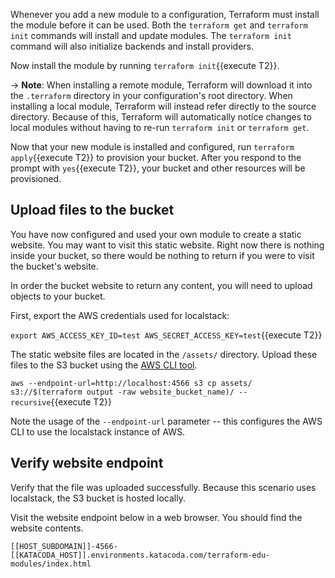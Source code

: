 
Whenever you add a new module to a configuration, Terraform must install the
module before it can be used. Both the `terraform get` and `terraform init`
commands will install and update modules. The `terraform init` command will also
initialize backends and install providers.

Now install the module by running `terraform init`{{execute T2}}.

-> **Note**: When installing a remote module, Terraform will download it into
the `.terraform` directory in your configuration's root directory. When
installing a local module, Terraform will instead refer directly to the source
directory. Because of this, Terraform will automatically notice changes to
local modules without having to re-run `terraform init` or `terraform get`.

Now that your new module is installed and configured, run `terraform apply`{{execute T2}} to
provision your bucket. After you respond to the prompt with `yes`{{execute T2}}, 
your bucket and other resources will be provisioned.

## Upload files to the bucket

You have now configured and used your own module to create a static website. You
may want to visit this static website. Right now there is nothing inside your
bucket, so there would be nothing to return if you were to visit the bucket's website. 

In order the bucket website to return any content, you will need to upload 
objects to your bucket. 

First, export the AWS credentials used for localstack:

`export AWS_ACCESS_KEY_ID=test AWS_SECRET_ACCESS_KEY=test`{{execute T2}}

The static website files are located in the `/assets/` directory. Upload these
files to the S3 bucket using the [AWS CLI tool](https://aws.amazon.com/cli/).

`aws --endpoint-url=http://localhost:4566 s3 cp assets/ s3://$(terraform output -raw website_bucket_name)/ --recursive`{{execute T2}}

Note the usage of the `--endpoint-url` parameter -- this configures the AWS CLI
to use the localstack instance of AWS. 

## Verify website endpoint

Verify that the file was uploaded successfully. Because this scenario uses
localstack, the S3 bucket is hosted locally.

Visit the website endpoint below in a web browser. You should find the website
contents.

`[[HOST_SUBDOMAIN]]-4566-[[KATACODA_HOST]].environments.katacoda.com/terraform-edu-modules/index.html`
